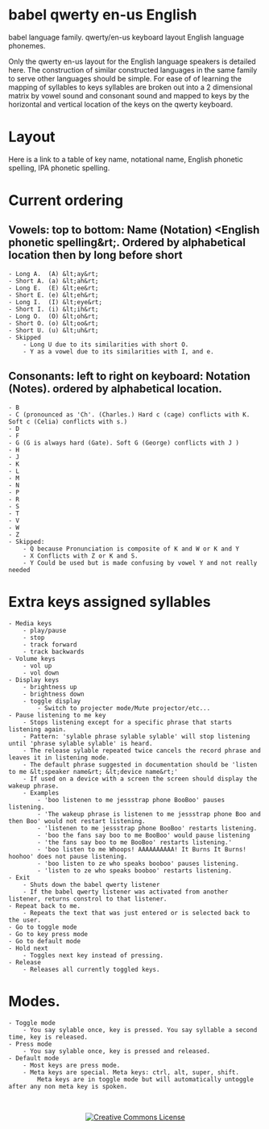 # babel qwerty en-us English 
babel language family.
qwerty/en-us keyboard layout
English language phonemes. 

Only the qwerty en-us layout for the English language speakers is detailed here. The construction of similar constructed languages in the same family to serve other languages should be simple.
For ease of of learning the mapping of syllables to keys syllables are broken out into a 2 dimensional matrix by vowel sound and consonant sound and mapped to keys by the horizontal and vertical location of the keys on the qwerty keyboard.

# Layout
Here is a link to a table of key name, notational name, English phonetic spelling, IPA phonetic spelling.

# Current ordering 
## Vowels: top to bottom: Name (Notation) &lt;English phonetic spelling&rt;. Ordered by alphabetical location then by long before short
    - Long A.  (A) &lt;ay&rt;
    - Short A. (a) &lt;ah&rt;
    - Long E.  (E) &lt;ee&rt;
    - Short E. (e) &lt;eh&rt;
    - Long I.  (I) &lt;eye&rt;
    - Short I. (i) &lt;ih&rt;
    - Long O.  (O) &lt;oh&rt;
    - Short O. (o) &lt;oo&rt;
    - Short U. (u) &lt;uh&rt;
    - Skipped
        - Long U due to its similarities with short O.
        - Y as a vowel due to its similarities with I, and e.
            
## Consonants: left to right on keyboard: Notation (Notes). ordered by alphabetical location.
    - B
    - C (pronounced as 'Ch'. (Charles.) Hard c (cage) conflicts with K. Soft c (Celia) conflicts with s.)
    - D
    - F
    - G (G is always hard (Gate). Soft G (George) conflicts with J )
    - H
    - J
    - K
    - L
    - M
    - N
    - P
    - R
    - S
    - T
    - V 
    - W
    - Z
    - Skipped:
        - Q because Pronunciation is composite of K and W or K and Y
        - X Conflicts with Z or K and S. 
        - Y Could be used but is made confusing by vowel Y and not really needed

        
# Extra keys assigned syllables
    - Media keys
        - play/pause
        - stop
        - track forward
        - track backwards
    - Volume keys
        - vol up
        - vol down
    - Display keys
        - brightness up
        - brightness down
        - toggle display
            - Switch to projecter mode/Mute projector/etc...
    - Pause listening to me key
        - Stops listening except for a specific phrase that starts listening again.
        - Pattern: 'sylable phrase sylable sylable' will stop listening until 'phrase sylable sylable' is heard.
        - The release sylable repeated twice cancels the record phrase and leaves it in listening mode.
        - The default phrase suggested in documentation should be 'listen to me &lt;speaker name&rt; &lt;device name&rt;'
        - If used on a device with a screen the screen should display the wakeup phrase.
        - Examples 
            - 'boo listenen to me jessstrap phone BooBoo' pauses listening. 
            - 'The wakeup phrase is listenen to me jessstrap phone Boo and then Boo' would not restart listening.
            - 'listenen to me jessstrap phone BooBoo' restarts listening.
            - 'boo the fans say boo to me BooBoo' would pause listening
            - 'the fans say boo to me BooBoo' restarts listening.'
            - 'boo listen to me Whoops! AAAAAAAAAA! It Burns It Burns! hoohoo' does not pause listening. 
            - 'boo listen to ze who speaks booboo' pauses listening.
            - 'listen to ze who speaks booboo' restarts listening.       
    - Exit
        - Shuts down the babel qwerty listener
        - If the babel qwerty listener was activated from another listener, returns constrol to that listener.
    - Repeat back to me.
        - Repeats the text that was just entered or is selected back to the user.
    - Go to toggle mode
    - Go to key press mode
    - Go to default mode
    - Hold next
        - Toggles next key instead of pressing.
    - Release
        - Releases all currently toggled keys.
    
# Modes.
    - Toggle mode
        - You say sylable once, key is pressed. You say syllable a second time, key is released.
    - Press mode
        - You say sylable once, key is pressed and released.
    - Default mode
        - Most keys are press mode.
        - Meta keys are special. Meta keys: ctrl, alt, super, shift.
            Meta keys are in toggle mode but will automatically untoggle after any non meta key is spoken.


<br/><p align="center"><a rel="license" href="http://creativecommons.org/licenses/by/4.0/">
<img alt="Creative Commons License" style="border-width:0" src="https://i.creativecommons.org/l/by/4.0/88x31.png" />
</a></p>

